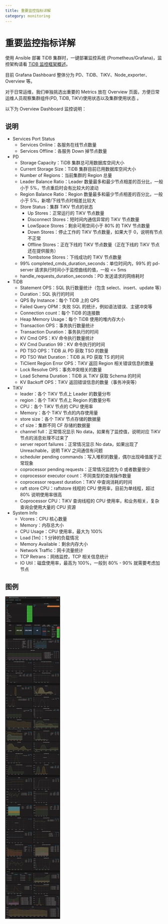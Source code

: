 ```yaml
---
title: 重要监控指标详解
category: monitoring
---
```


# 重要监控指标详解

使用 Ansible 部署 TiDB 集群时，一键部署监控系统 (Prometheus/Grafana)，监控架构请看 [TiDB 监控框架概述](monitor-overview.md)。

目前 Grafana Dashboard 整体分为 PD、TiDB、TiKV、Node\_exporter、Overview 等。

对于日常运维，我们单独挑选出重要的 Metrics 放在 Overview 页面，方便日常运维人员观察集群组件(PD, TiDB, TiKV)使用状态以及集群使用状态 。

以下为 Overview Dashboard 监控说明：

## 说明

+ Services Port Status
	- Services Online：各服务在线节点数量
	- Services Offline：各服务 Down 掉节点数量
+ PD
	- Storage Capacity：TiDB 集群总可用数据库空间大小
	- Current Storage Size：TiDB 集群目前已用数据库空间大小
	- Number of Regions：当前集群的 Region 总量
	- Leader Balance Ratio：Leader 数量最多和最少节点相差的百分比，一般小于 5%，节点重启时会有比较大的波动
	- Region Balance Ratio：Region 数量最多和最少节点相差的百分比，一般小于 5%，新增/下线节点时相差比较大
	+ Store Status：集群 TiKV 节点的状态
		- Up Stores：正常运行的 TiKV 节点数量
		- Disconnect Stores：短时间内通信异常的 TiKV 节点数量
		- LowSpace Stores：剩余可用空间小于 80% 的 TiKV 节点数量
		- Down Stores：停止工作的 TiKV 节点数量，如果大于 0，说明有节点不正常
		- Offline Stores：正在下线的 TiKV 节点数量（正在下线的 TiKV 节点还在提供服务）
		- Tombstone Stores：下线成功的 TiKV 节点数量
	- 99% completed\_cmds\_duration\_seconds：单位时间内，99% 的 pd-server 请求执行时间小于监控曲线的值，一般 <= 5ms
	- handle\_requests\_duration\_seconds：PD 发送请求的网络耗时
+ TiDB
	- Statement OPS：SQL 执行数量统计（包含 select、insert、update 等）
	- Duration：SQL 执行的时间
	- QPS By Instance：每个 TiDB 上的 QPS
	- Failed Query OPM：失败 SQL 的统计，例如语法错误、主键冲突等
	- Connection count：每个 TiDB 的连接数
	- Heap Memory Usage：每个 TiDB 使用的堆内存大小
	- Transaction OPS：事务执行数量统计
	- Transaction Duration：事务执行的时间
	- KV Cmd OPS：KV 命令执行数量统计
	- KV Cmd Duration 99：KV 命令执行的时间
	- PD TSO OPS：TiDB 从 PD 获取 TSO 的数量
	- PD TSO Wait Duration：TiDB 从 PD 获取 TS 的时间
	- TiClient Region Error OPS：TiKV 返回 Region 相关错误信息的数量
	- Lock Resolve OPS：事务冲突相关的数量
	- Load Schema Duration：TiDB 从 TiKV 获取 Schema 的时间
	- KV Backoff OPS：TiKV 返回错误信息的数量（事务冲突等）
+ TiKV
	- leader：各个 TiKV 节点上 Leader 的数量分布
	- region：各个 TiKV 节点上 Region 的数量分布
	- CPU：各个 TiKV 节点的 CPU 使用率
	- Memory：各个 TiKV 节点的内存使用量
	- store size：各个 TiKV 节点存储的数据量
	- cf size：集群不同 CF 存储的数据量
	- channel full：正常情况显示 No data，如果有了监控值，说明对应 TiKV 节点的消息处理不过来了
	- server report failures：正常情况显示 No data，如果出现了 Unreachable，说明 TiKV 之间通信有问题
	- scheduler pending commands：写入堆积的数量，偶尔出现峰值属于正常现象
	- coprocessor pending requests：正常情况监控为 0 或者数量很少
	- coprocessor executor count：不同类型的查询操作数量
	- coprocessor request duration：TiKV 中查询消耗的时间
	- raft store CPU：raftstore 线程的 CPU 使用率，目前为单线程，超过 80% 说明使用率很高
	- Coprocessor CPU：TiKV 查询线程的 CPU 使用率，和业务相关，复杂查询会使用大量的 CPU 资源
+ System Info
	- Vcores：CPU 核心数量
	- Memory：内存总大小
	- CPU Usage：CPU 使用率，最大为 100%
	- Load [1m]：1 分钟的负载情况
	- Memory Available：剩余内存大小
	- Network Traffic：网卡流量统计
	- TCP Retrans：网络监控，TCP 相关信息统计
	- IO Util：磁盘使用率，最高为 100%，一般到 80% - 90% 就需要考虑加节点

## 图例

![overview](../media/overview.png)
